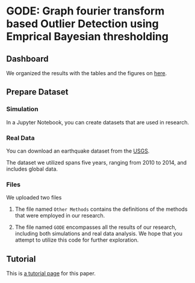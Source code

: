 # GODE: Graph fourier transform based Outlier Detection using Emprical Bayesian thresholding

## Dashboard

We organized the results with the tables and the figures on [here](https://seoyeonc.github.io/GODE_dashboard/GODE.html).

## Prepare Dataset

### Simulation

In a Jupyter Notebook, you can create datasets that are used in research.

### Real Data

You can download an earthquake dataset from the [USGS](https://earthquake.usgs.gov/earthquakes/search/). 

The dataset we utilized spans five years, ranging from 2010 to 2014, and includes global data.

### Files

We uploaded two files

1. The file named `Other Methods` contains the definitions of the methods that were employed in our research.

2. The file named `GODE` encompasses all the results of our research, including both simulations and real data analysis. We hope that you attempt to utilize this code for further exploration.

## Tutorial

This is [a tutorial page](https://seoyeonc.github.io/GODE_blog/posts/2_research/2023-11-27-GODE_Tutorial.html) for this paper.
